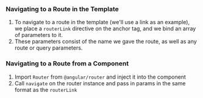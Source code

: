 ### Navigating to a Route in the Template
1. To navigate to a route in the template (we'll use a link as an example), we place a `routerLink` directive on the anchor tag, and we bind an array of parameters to it.
2. These parameters consist of the name we gave the route, as well as any route or query parameters.

### Navigating to a Route from a Component
1. Import `Router` from `@angular/router` and inject it into the component
2. Call `navigate` on the router instance and pass in params in the same format as the `routerLink`
